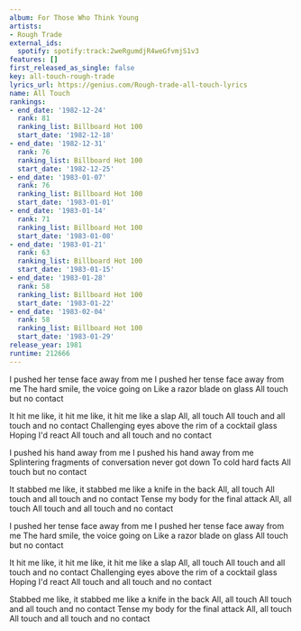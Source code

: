 ```yaml
---
album: For Those Who Think Young
artists:
- Rough Trade
external_ids:
  spotify: spotify:track:2weRgumdjR4weGfvmjS1v3
features: []
first_released_as_single: false
key: all-touch-rough-trade
lyrics_url: https://genius.com/Rough-trade-all-touch-lyrics
name: All Touch
rankings:
- end_date: '1982-12-24'
  rank: 81
  ranking_list: Billboard Hot 100
  start_date: '1982-12-18'
- end_date: '1982-12-31'
  rank: 76
  ranking_list: Billboard Hot 100
  start_date: '1982-12-25'
- end_date: '1983-01-07'
  rank: 76
  ranking_list: Billboard Hot 100
  start_date: '1983-01-01'
- end_date: '1983-01-14'
  rank: 71
  ranking_list: Billboard Hot 100
  start_date: '1983-01-08'
- end_date: '1983-01-21'
  rank: 63
  ranking_list: Billboard Hot 100
  start_date: '1983-01-15'
- end_date: '1983-01-28'
  rank: 58
  ranking_list: Billboard Hot 100
  start_date: '1983-01-22'
- end_date: '1983-02-04'
  rank: 58
  ranking_list: Billboard Hot 100
  start_date: '1983-01-29'
release_year: 1981
runtime: 212666
---
```

I pushed her tense face away from me
I pushed her tense face away from me
The hard smile, the voice going on
Like a razor blade on glass
All touch but no contact

It hit me like, it hit me like, it hit me like a slap
All, all touch
All touch and all touch and no contact
Challenging eyes above the rim of a cocktail glass
Hoping I'd react
All touch and all touch and no contact

I pushed his hand away from me
I pushed his hand away from me
Splintering fragments of conversation never got down
To cold hard facts
All touch but no contact

It stabbed me like, it stabbed me like a knife in the back
All, all touch
All touch and all touch and no contact
Tense my body for the final attack
All, all touch
All touch and all touch and no contact

I pushed her tense face away from me
I pushed her tense face away from me
The hard smile, the voice going on
Like a razor blade on glass
All touch but no contact

It hit me like, it hit me like, it hit me like a slap
All, all touch
All touch and all touch and no contact
Challenging eyes above the rim of a cocktail glass
Hoping I'd react
All touch and all touch and no contact

Stabbed me like, it stabbed me like a knife in the back
All, all touch
All touch and all touch and no contact
Tense my body for the final attack
All, all touch
All touch and all touch and no contact
